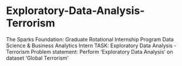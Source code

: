 # Exploratory-Data-Analysis-Terrorism
The Sparks Foundation: Graduate Rotational Internship Program Data Science &amp; Business Analytics Intern TASK: Exploratory Data Analysis - Terrorism Problem statement: Perform ‘Exploratory Data Analysis’ on dataset ‘Global Terrorism’

